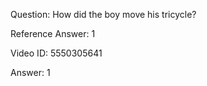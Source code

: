 Question: How did the boy move his tricycle?

Reference Answer: 1

Video ID: 5550305641

Answer: 1

